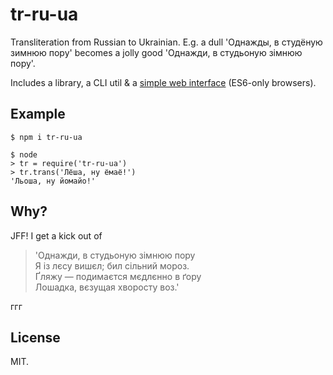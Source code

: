 # tr-ru-ua

Transliteration from Russian to Ukrainian. E.g. a dull 'Однажды, в
студёную зимнюю пору' becomes a jolly good 'Однажди, в студьоную
зімнюю пору'.

Includes a library, a CLI util & a [simple web interface](http://gromnitsky.users.sourceforge.net/js/tr-ru-ua/) (ES6-only browsers).

## Example

	$ npm i tr-ru-ua

~~~
$ node
> tr = require('tr-ru-ua')
> tr.trans('Лёша, ну ёмаё!')
'Льоша, ну йомайо!'
~~~

## Why?

JFF! I get a kick out of

> 'Однажди, в студьоную зімнюю пору<br>
> Я із лєсу вишєл; бил сільний мороз.<br>
> Ґляжу — подимаєтся мєдлєнно в ґору<br>
> Лошадка, вєзущая хворосту воз.'

ггг

## License

MIT.
